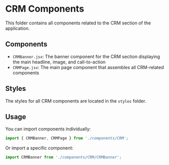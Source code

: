 # CRM Components

This folder contains all components related to the CRM section of the application.

## Components

- `CRMBanner.jsx`: The banner component for the CRM section displaying the main headline, image, and call-to-action
- `CRMPage.jsx`: The main page component that assembles all CRM-related components

## Styles

The styles for all CRM components are located in the `styles` folder.

## Usage

You can import components individually:

```jsx
import { CRMBanner, CRMPage } from './components/CRM';
```

Or import a specific component:

```jsx
import CRMBanner from './components/CRM/CRMBanner';
```
